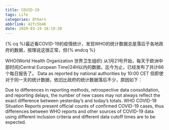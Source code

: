 ```yaml
---
title: COVID-19
tags: Life
categories: Others
abbrlink: 42fc5b46
date: 2020-03-19 18:19:20
---
```

{% cq %}最近看COVID-19的疫情统计，发现WHO的统计数据总是落后于各地政府的数据，按理说这很正常，但{% endcq %}
<!-- more -->

WHO(World Health Organization 世界卫生组织) 从1月21号开始，每天于欧洲中部时间(Central European Time)24H以内的数据，迄今为止，已经发布了共计66个每日报告了。
Data as reported by national authorities by 10:00 CET
但即使对于同一天的统计数据，依旧比政府的统计数据落后不少，原因如下：

Due to differences in reporting methods, retrospective data consolidation, and reporting delays, the number of new cases may not always reflect the exact difference between yesterday’s and today’s totals. WHO COVID-19 Situation Reports present official counts of confirmed COVID-19 cases, thus differences between WHO reports and other sources of COVID-19 data using different inclusion criteria and different data cutoff times are to be expected.
